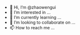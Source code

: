 - 👋 Hi, I’m @zhaowengui
- 👀 I’m interested in ...
- 🌱 I’m currently learning ...
- 💞️ I’m looking to collaborate on ...
- 📫 How to reach me ...

<!---
zhaowengui/zhaowengui is a ✨ special ✨ repository because its `README.md` (this file) appears on your GitHub profile.
You can click the Preview link to take a look at your changes.
--->
